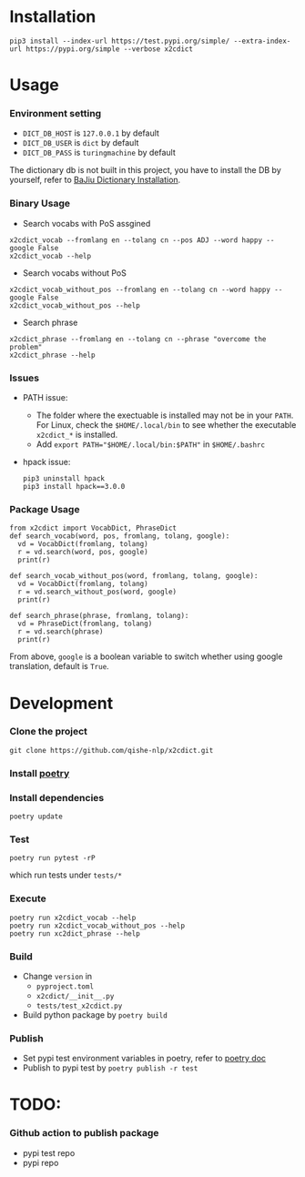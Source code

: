 # Installation

```
pip3 install --index-url https://test.pypi.org/simple/ --extra-index-url https://pypi.org/simple --verbose x2cdict 
```

# Usage
### Environment setting

* `DICT_DB_HOST` is `127.0.0.1` by default
* `DICT_DB_USER` is `dict` by default
* `DICT_DB_PASS` is `turingmachine` by default


The dictionary db is not built in this project, you have to install the DB by yourself, refer to [BaJiu Dictionary Installation](https://github.com/bajiu-dict/deploy_dict_mongo).

### Binary Usage

* Search vocabs with PoS assgined
```
x2cdict_vocab --fromlang en --tolang cn --pos ADJ --word happy --google False
x2cdict_vocab --help
```

* Search vocabs without PoS
```
x2cdict_vocab_without_pos --fromlang en --tolang cn --word happy --google False
x2cdict_vocab_without_pos --help
```

* Search phrase
```
x2cdict_phrase --fromlang en --tolang cn --phrase "overcome the problem"
x2cdict_phrase --help
```

### Issues

* PATH issue:
  * The folder where the exectuable is installed may not be in your `PATH`. For Linux, check the `$HOME/.local/bin` to see whether the executable `x2cdict_*` is installed.
  * Add `export PATH="$HOME/.local/bin:$PATH"` in `$HOME/.bashrc`

* hpack issue:
  ```
  pip3 uninstall hpack
  pip3 install hpack==3.0.0
  ```

### Package Usage
```
from x2cdict import VocabDict, PhraseDict
def search_vocab(word, pos, fromlang, tolang, google):
  vd = VocabDict(fromlang, tolang)
  r = vd.search(word, pos, google)
  print(r)

def search_vocab_without_pos(word, fromlang, tolang, google):
  vd = VocabDict(fromlang, tolang)
  r = vd.search_without_pos(word, google)
  print(r)

def search_phrase(phrase, fromlang, tolang):
  vd = PhraseDict(fromlang, tolang)
  r = vd.search(phrase)
  print(r)
```

From above, `google` is a boolean variable to switch whether using google translation, default is `True`.

# Development

### Clone the project
```
git clone https://github.com/qishe-nlp/x2cdict.git
```

### Install [poetry](https://python-poetry.org/docs/)

### Install dependencies
```
poetry update
```

### Test
```
poetry run pytest -rP
```
which run tests under `tests/*`

### Execute
```
poetry run x2cdict_vocab --help
poetry run x2cdict_vocab_without_pos --help
poetry run xc2dict_phrase --help
```

### Build
* Change `version` in
  * `pyproject.toml`
  * `x2cdict/__init__.py`
  * `tests/test_x2cdict.py`
* Build python package by `poetry build`

### Publish
* Set pypi test environment variables in poetry, refer to [poetry doc](https://python-poetry.org/docs/repositories/)
* Publish to pypi test by `poetry publish -r test`

# TODO:

### Github action to publish package
* pypi test repo
* pypi repo
